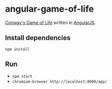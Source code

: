 # angular-game-of-life

[Conway's Game of Life](https://en.wikipedia.org/wiki/Conway%27s_Game_of_Life) written in [AngularJS](http://angularjs.org/).

## Install dependencies

`npm install`

## Run

* `npm start`
* `chromium-browser http://localhost:8000/app/`
